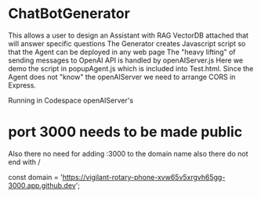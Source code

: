 # ChatBotGenerator

This allows a user to design an Assistant with RAG VectorDB attached that will answer specific questions
The Generator creates Javascript script so that the Agent can be deployed in any web page
The "heavy lifting" of sending messages to OpenAI API is handled by openAIServer.js
Here we demo the script in popupAgent.js which is included into Test.html.
Since the Agent does not "know" the openAIServer we need to arrange CORS in Express.

Running in Codespace openAIServer's

# port 3000 needs to be made public

Also there no need for adding :3000 to the domain name also there do not end with /

const domain = 'https://vigilant-rotary-phone-xvw65v5xrgvh65gg-3000.app.github.dev';
